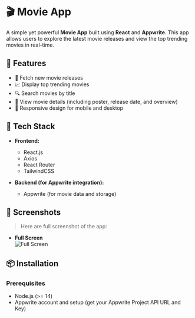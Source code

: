 # 🎬 Movie App

A simple yet powerful **Movie App** built using **React** and **Appwrite**. This app allows users to explore the latest movie releases and view the top trending movies in real-time.

## 🎯 Features

- 🌟 Fetch new movie releases
- 📈 Display top trending movies
- 🔍 Search movies by title
- 🎥 View movie details (including poster, release date, and overview)
- 📱 Responsive design for mobile and desktop

## 🚀 Tech Stack

- **Frontend:**
    - React.js
    - Axios 
    - React Router
    - TailwindCSS 

- **Backend (for Appwrite integration):**
    - Appwrite (for movie data and storage)

## 📸 Screenshots

> Here are full screenshot of the app:

- **Full Screen**  
  ![Full Screen](https://github.com/AhmedMaherHosny/Movie-App-React.js/blob/master/screenshot.png)

## 📦 Installation

### Prerequisites

- Node.js (>= 14)
- Appwrite account and setup (get your Appwrite Project API URL and Key)
